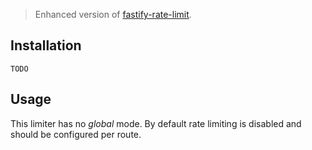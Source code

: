 > Enhanced version of [fastify-rate-limit](https://github.com/fastify/fastify-rate-limit).

## Installation

```
TODO
```

## Usage

This limiter has no _global_ mode.
By default rate limiting is disabled and should be configured per route.